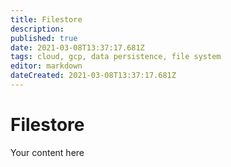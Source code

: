```yaml
---
title: Filestore
description: 
published: true
date: 2021-03-08T13:37:17.681Z
tags: cloud, gcp, data persistence, file system
editor: markdown
dateCreated: 2021-03-08T13:37:17.681Z
---
```


# Filestore
Your content here
